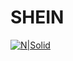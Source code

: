 # SHEIN
[![N|Solid](https://prnewswire2-a.akamaihd.net/p/1893751/sp/189375100/thumbnail/entry_id/1_yxv87far/def_height/785/def_width/1500/version/100011/type/2/q/100)](https://cl.shein.com/?ref=www&rep=dir&ret=cl)
